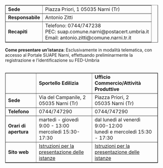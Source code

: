 <table border="1">
<tbody>
<tr>
<td><strong>Sede</strong></td>
<td>Piazza Priori, 1 05035 Narni (Tr)</td>
</tr>
<tr>
<td><strong>Responsabile</strong></td>
<td>Antonio Zitti</td>
</tr>
<tr>
<td><strong>Recapiti</strong></td>
<td>Telefono: 0744/747238 <br />PEC: suap.comune.narni@postacert.umbria.it <br />Email: antonio.zitti@comune.narni.tr.it</td>
</tr>
</tbody>
</table>
<p></p>
<p><strong>Come presentare un’istanza</strong>: Esclusivamente in modalità telematica, con accesso al Portale SUAPE Narni, effettuando preliminarmente la registrazione e l’identificazione su FED-Umbria<br /><br /></p>
<table border="1">
<tbody>
<tr>
<td><span></span></td>
<td><strong>Sportello Edilizia</strong></td>
<td><strong>Ufficio Commercio/Attività Produttive</strong></td>
</tr>
<tr>
<td><strong>Sede</strong></td>
<td>Via del Campanile, 2<br />05035 Narni (Tr)</td>
<td>Piazza Priori, 2<br />05035 Narni (Tr)</td>
</tr>
<tr>
<td><strong>Telefono</strong></td>
<td>0744/747290</td>
<td>0744/747290</td>
</tr>
<tr>
<td><strong>Orari di apertura</strong></td>
<td>martedì - giovedì 9:00 - 13:00<br />mercoledì 15:30-17:30</td>
<td>dal lunedì al venerdì 9:00-12:00 <br />lunedì e mercoledì 15:30 - 17:30</td>
</tr>
<tr>
<td><strong>Sito web</strong></td>
<td><a href="http://www.comune.narni.tr.it/Pagina.php?id=1115&amp;sezione=0" title="vai al sito del Comune">Istruzioni per la presentazione delle istanze</a></td>
<td><a href="http://www.comune.narni.tr.it/Pagina.php?id=1116&amp;sezione=0" title="vai al sito del Comune">Istruzioni per la presentazione delle istanze</a></td>
</tr>
</tbody>
</table>
